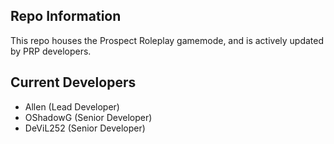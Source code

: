 ## Repo Information
This repo houses the Prospect Roleplay gamemode, and is actively updated by PRP developers.

## Current Developers
* Allen (Lead Developer)
* OShadowG (Senior Developer)
* DeViL252 (Senior Developer)
